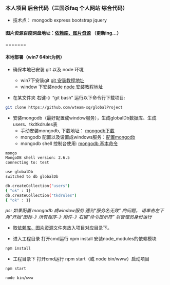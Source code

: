 
### 本人项目 后台代码（三国杀faq 个人网站 综合代码）

* 技术点： mongodb express bootstrap jquery

#### 图片资源百度网盘地址：[依赖库、图片资源](http://pan.baidu.com/s/1kTKeL6Z) （更新ing...）
=======

#### 本地部署（win7 64bit为例）

* 确保本地已安装 git 以及 node 环境
  * win7下安装git [git 安装教程地址](http://wenku.baidu.com/view/533716ddb0717fd5370cdc40)
  * window 下安装node [node 安装教程地址](http://jingyan.baidu.com/article/b0b63dbfca599a4a483070a5.html)

* 在某文件夹 右键-》“git bash” 运行以下命令行下载项目:
```Bash
git clone https://github.com/wteam-xq/globalProject 
```
* 安装mongodb（最好配置成window服务），生成globalDb数据库、生成users、tkdtkdrules表
  * 手动安装mongodb, 下载地址： [mongodb下载](http://pan.baidu.com/s/1qWG5Lr2)
  * mongodb 配置以及设置成windows服务：[配置mongodb](http://blog.csdn.net/liusong0605/article/details/10574863)
  * mongodb shell 控制台使用: [mongodb 基本命令](http://www.cnblogs.com/xusir/archive/2012/12/24/2830957.html)
```Bash
mongo
MongoDB shell version: 2.6.5
connecting to: test

use globalDb
switched to db globalDb

db.createCollection("users")
{ "ok" : 1}
db.createCollection("tkdrules")
{ "ok" : 1}

```
*ps: 如果配置 mongodb 成window服务 遇到“服务名无效” 的问题， 请单击左下角"开始"图标-》所有程序-》附件-》右键“命令提示符” 以管理员身份运行*


* 取[依赖库、图片资源](http://pan.baidu.com/s/1i3vMFo5)文件夹放入项目对应目录下。

* 进入工程目录 打开cmd运行 npm install 安装node_modules的依赖模块
```Bash
npm install
```

* 工程目录下 打开cmd运行 npm start（或 node bin/www）启动项目
```Bash
npm start
```
```Bash
node bin/www
```
